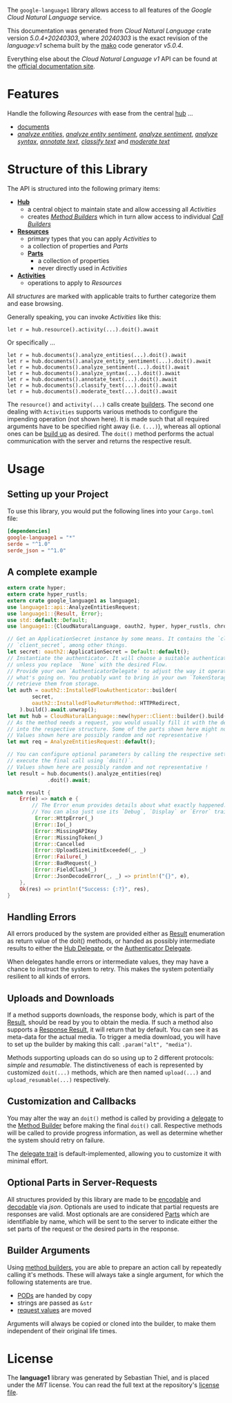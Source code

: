 <!---
DO NOT EDIT !
This file was generated automatically from 'src/generator/templates/api/README.md.mako'
DO NOT EDIT !
-->
The `google-language1` library allows access to all features of the *Google Cloud Natural Language* service.

This documentation was generated from *Cloud Natural Language* crate version *5.0.4+20240303*, where *20240303* is the exact revision of the *language:v1* schema built by the [mako](http://www.makotemplates.org/) code generator *v5.0.4*.

Everything else about the *Cloud Natural Language* *v1* API can be found at the
[official documentation site](https://cloud.google.com/natural-language/).
# Features

Handle the following *Resources* with ease from the central [hub](https://docs.rs/google-language1/5.0.4+20240303/google_language1/CloudNaturalLanguage) ... 

* [documents](https://docs.rs/google-language1/5.0.4+20240303/google_language1/api::Document)
 * [*analyze entities*](https://docs.rs/google-language1/5.0.4+20240303/google_language1/api::DocumentAnalyzeEntityCall), [*analyze entity sentiment*](https://docs.rs/google-language1/5.0.4+20240303/google_language1/api::DocumentAnalyzeEntitySentimentCall), [*analyze sentiment*](https://docs.rs/google-language1/5.0.4+20240303/google_language1/api::DocumentAnalyzeSentimentCall), [*analyze syntax*](https://docs.rs/google-language1/5.0.4+20240303/google_language1/api::DocumentAnalyzeSyntaxCall), [*annotate text*](https://docs.rs/google-language1/5.0.4+20240303/google_language1/api::DocumentAnnotateTextCall), [*classify text*](https://docs.rs/google-language1/5.0.4+20240303/google_language1/api::DocumentClassifyTextCall) and [*moderate text*](https://docs.rs/google-language1/5.0.4+20240303/google_language1/api::DocumentModerateTextCall)




# Structure of this Library

The API is structured into the following primary items:

* **[Hub](https://docs.rs/google-language1/5.0.4+20240303/google_language1/CloudNaturalLanguage)**
    * a central object to maintain state and allow accessing all *Activities*
    * creates [*Method Builders*](https://docs.rs/google-language1/5.0.4+20240303/google_language1/client::MethodsBuilder) which in turn
      allow access to individual [*Call Builders*](https://docs.rs/google-language1/5.0.4+20240303/google_language1/client::CallBuilder)
* **[Resources](https://docs.rs/google-language1/5.0.4+20240303/google_language1/client::Resource)**
    * primary types that you can apply *Activities* to
    * a collection of properties and *Parts*
    * **[Parts](https://docs.rs/google-language1/5.0.4+20240303/google_language1/client::Part)**
        * a collection of properties
        * never directly used in *Activities*
* **[Activities](https://docs.rs/google-language1/5.0.4+20240303/google_language1/client::CallBuilder)**
    * operations to apply to *Resources*

All *structures* are marked with applicable traits to further categorize them and ease browsing.

Generally speaking, you can invoke *Activities* like this:

```Rust,ignore
let r = hub.resource().activity(...).doit().await
```

Or specifically ...

```ignore
let r = hub.documents().analyze_entities(...).doit().await
let r = hub.documents().analyze_entity_sentiment(...).doit().await
let r = hub.documents().analyze_sentiment(...).doit().await
let r = hub.documents().analyze_syntax(...).doit().await
let r = hub.documents().annotate_text(...).doit().await
let r = hub.documents().classify_text(...).doit().await
let r = hub.documents().moderate_text(...).doit().await
```

The `resource()` and `activity(...)` calls create [builders][builder-pattern]. The second one dealing with `Activities` 
supports various methods to configure the impending operation (not shown here). It is made such that all required arguments have to be 
specified right away (i.e. `(...)`), whereas all optional ones can be [build up][builder-pattern] as desired.
The `doit()` method performs the actual communication with the server and returns the respective result.

# Usage

## Setting up your Project

To use this library, you would put the following lines into your `Cargo.toml` file:

```toml
[dependencies]
google-language1 = "*"
serde = "^1.0"
serde_json = "^1.0"
```

## A complete example

```Rust
extern crate hyper;
extern crate hyper_rustls;
extern crate google_language1 as language1;
use language1::api::AnalyzeEntitiesRequest;
use language1::{Result, Error};
use std::default::Default;
use language1::{CloudNaturalLanguage, oauth2, hyper, hyper_rustls, chrono, FieldMask};

// Get an ApplicationSecret instance by some means. It contains the `client_id` and 
// `client_secret`, among other things.
let secret: oauth2::ApplicationSecret = Default::default();
// Instantiate the authenticator. It will choose a suitable authentication flow for you, 
// unless you replace  `None` with the desired Flow.
// Provide your own `AuthenticatorDelegate` to adjust the way it operates and get feedback about 
// what's going on. You probably want to bring in your own `TokenStorage` to persist tokens and
// retrieve them from storage.
let auth = oauth2::InstalledFlowAuthenticator::builder(
        secret,
        oauth2::InstalledFlowReturnMethod::HTTPRedirect,
    ).build().await.unwrap();
let mut hub = CloudNaturalLanguage::new(hyper::Client::builder().build(hyper_rustls::HttpsConnectorBuilder::new().with_native_roots().https_or_http().enable_http1().build()), auth);
// As the method needs a request, you would usually fill it with the desired information
// into the respective structure. Some of the parts shown here might not be applicable !
// Values shown here are possibly random and not representative !
let mut req = AnalyzeEntitiesRequest::default();

// You can configure optional parameters by calling the respective setters at will, and
// execute the final call using `doit()`.
// Values shown here are possibly random and not representative !
let result = hub.documents().analyze_entities(req)
             .doit().await;

match result {
    Err(e) => match e {
        // The Error enum provides details about what exactly happened.
        // You can also just use its `Debug`, `Display` or `Error` traits
         Error::HttpError(_)
        |Error::Io(_)
        |Error::MissingAPIKey
        |Error::MissingToken(_)
        |Error::Cancelled
        |Error::UploadSizeLimitExceeded(_, _)
        |Error::Failure(_)
        |Error::BadRequest(_)
        |Error::FieldClash(_)
        |Error::JsonDecodeError(_, _) => println!("{}", e),
    },
    Ok(res) => println!("Success: {:?}", res),
}

```
## Handling Errors

All errors produced by the system are provided either as [Result](https://docs.rs/google-language1/5.0.4+20240303/google_language1/client::Result) enumeration as return value of
the doit() methods, or handed as possibly intermediate results to either the 
[Hub Delegate](https://docs.rs/google-language1/5.0.4+20240303/google_language1/client::Delegate), or the [Authenticator Delegate](https://docs.rs/yup-oauth2/*/yup_oauth2/trait.AuthenticatorDelegate.html).

When delegates handle errors or intermediate values, they may have a chance to instruct the system to retry. This 
makes the system potentially resilient to all kinds of errors.

## Uploads and Downloads
If a method supports downloads, the response body, which is part of the [Result](https://docs.rs/google-language1/5.0.4+20240303/google_language1/client::Result), should be
read by you to obtain the media.
If such a method also supports a [Response Result](https://docs.rs/google-language1/5.0.4+20240303/google_language1/client::ResponseResult), it will return that by default.
You can see it as meta-data for the actual media. To trigger a media download, you will have to set up the builder by making
this call: `.param("alt", "media")`.

Methods supporting uploads can do so using up to 2 different protocols: 
*simple* and *resumable*. The distinctiveness of each is represented by customized 
`doit(...)` methods, which are then named `upload(...)` and `upload_resumable(...)` respectively.

## Customization and Callbacks

You may alter the way an `doit()` method is called by providing a [delegate](https://docs.rs/google-language1/5.0.4+20240303/google_language1/client::Delegate) to the 
[Method Builder](https://docs.rs/google-language1/5.0.4+20240303/google_language1/client::CallBuilder) before making the final `doit()` call. 
Respective methods will be called to provide progress information, as well as determine whether the system should 
retry on failure.

The [delegate trait](https://docs.rs/google-language1/5.0.4+20240303/google_language1/client::Delegate) is default-implemented, allowing you to customize it with minimal effort.

## Optional Parts in Server-Requests

All structures provided by this library are made to be [encodable](https://docs.rs/google-language1/5.0.4+20240303/google_language1/client::RequestValue) and 
[decodable](https://docs.rs/google-language1/5.0.4+20240303/google_language1/client::ResponseResult) via *json*. Optionals are used to indicate that partial requests are responses 
are valid.
Most optionals are are considered [Parts](https://docs.rs/google-language1/5.0.4+20240303/google_language1/client::Part) which are identifiable by name, which will be sent to 
the server to indicate either the set parts of the request or the desired parts in the response.

## Builder Arguments

Using [method builders](https://docs.rs/google-language1/5.0.4+20240303/google_language1/client::CallBuilder), you are able to prepare an action call by repeatedly calling it's methods.
These will always take a single argument, for which the following statements are true.

* [PODs][wiki-pod] are handed by copy
* strings are passed as `&str`
* [request values](https://docs.rs/google-language1/5.0.4+20240303/google_language1/client::RequestValue) are moved

Arguments will always be copied or cloned into the builder, to make them independent of their original life times.

[wiki-pod]: http://en.wikipedia.org/wiki/Plain_old_data_structure
[builder-pattern]: http://en.wikipedia.org/wiki/Builder_pattern
[google-go-api]: https://github.com/google/google-api-go-client

# License
The **language1** library was generated by Sebastian Thiel, and is placed 
under the *MIT* license.
You can read the full text at the repository's [license file][repo-license].

[repo-license]: https://github.com/Byron/google-apis-rsblob/main/LICENSE.md

